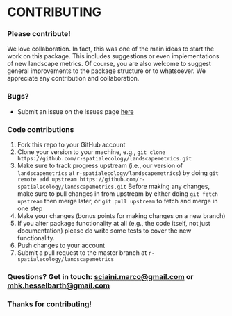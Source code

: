 # CONTRIBUTING #

### Please contribute!

We love collaboration. 
In fact, this was one of the main ideas to start the work on this package. 
This includes suggestions or even implementations of new landscape metrics.
Of course, you are also welcome to suggest general improvements to the package structure or to whatsoever.
We appreciate any contribution and collaboration.

### Bugs?

* Submit an issue on the Issues page [here](https://github.com/r-spatialecology/landscapemetrics/issues)

### Code contributions

1. Fork this repo to your GitHub account
2. Clone your version to your machine, e.g., `git clone https://github.com/r-spatialecology/landscapemetrics.git`
3. Make sure to track progress upstream (i.e., our version of `landscapemetrics` at `r-spatialecology/landscapemetrics`) by doing `git remote add upstream https://github.com/r-spatialecology/landscapemetrics.git`
Before making any changes, make sure to pull changes in from upstream by either doing `git fetch upstream` then merge later, or `git pull upstream` to fetch and merge in one step
4. Make your changes (bonus points for making changes on a new branch)
5. If you alter package functionality at all (e.g., the code itself, not just documentation) please do write some tests to cover the new functionality.
6. Push changes to your account
7. Submit a pull request to the master branch at `r-spatialecology/landscapemetrics`

### Questions? Get in touch: [sciaini.marco@gmail.com](mailto:sciaini.marco@gmail.com) or [mhk.hesselbarth@gmail.com](mailto:mhk.hesselbarth@gmail.com)

### Thanks for contributing!
